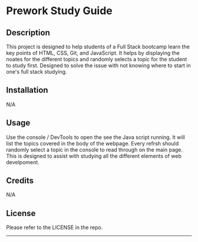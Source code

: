 # Prework Study Guide

## Description

This project is designed to help students of a Full Stack bootcamp learn the key points of HTML, CSS, Git, and JavaScript.
It helps by displaying the noates for the different topics and randomly selects a topic for the student to study first. 
Designed to solve the issue with not knowing where to start in one's full stack studying. 


## Installation

N/A

## Usage

Use the console / DevTools to open the see the Java script running. It will list the topics covered in the body of the webpage. Every refrsh should randomly select a topic in the console to read through on the main page. This is designed to assist with studying all the different elements of web develpoment. 

## Credits

N/A

## License

Please refer to the LICENSE in the repo.

---

